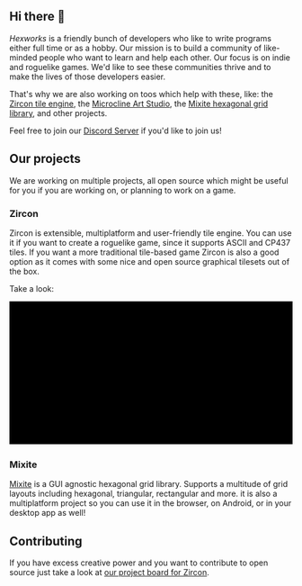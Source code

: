 ## Hi there 👋

<p>
    <em>Hexworks</em> is a friendly bunch of developers who like to write programs either full time or as a hobby.
    Our mission is to build a community of like-minded people who want to learn and help each other. Our focus is
    on indie and roguelike games. We'd like to see these communities thrive and to make the lives of those developers easier.
</p>
<p>
    That's why we are also working on toos which help with these, like:
    the <a href="https://hexworks.org/projects/zircon/">Zircon tile engine</a>,
    the <a href="https://github.com/Hexworks/microcline">Microcline Art Studio</a>,
    the <a href="https://github.com/Hexworks/mixite">Mixite hexagonal grid library</a>,
    and other projects.
</p>
<p>
    Feel free to join our <a href="https://discord.com/invite/vSNgvBh">Discord Server</a> if you'd like to join us!
</p>
    
<h2>Our projects</h2>

  <p>
        We are working on multiple projects, all open source which might be useful for you
        if you are working on, or planning to work on a game.
    </p>

  <h3>Zircon</h3>

<p>
  Zircon is extensible, multiplatform and user-friendly tile engine. You can use it
  if you want to create a roguelike game, since it supports ASCII and CP437 tiles.
  If you want a more traditional tile-based game Zircon is also a good option as it
  comes with some nice and open source graphical tilesets out of the box.

  Take a look:

  <img src="https://github.com/Hexworks/hexworks-site/blob/master/assets/img/zircon_full_example.gif" alt="Zircon full example"/>
</p>

  <h3>Mixite</h3>

  <p>
        <a href="https://github.com/Hexworks/mixite">Mixite</a> is a GUI agnostic hexagonal grid
        library. Supports a multitude of grid layouts including hexagonal, triangular, rectangular
        and more. it is also a multiplatform project so you can use it in the browser, on
        Android, or in your desktop app as well!
    </p>

   <h2>Contributing</h2>

  <p>
        If you have excess creative power and you want to contribute to open source just
        take a look at <a href="https://github.com/Hexworks/zircon/projects/2">our project board for Zircon</a>.
    </p>
